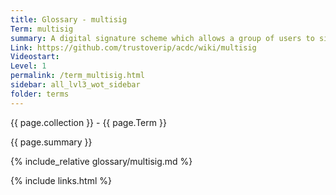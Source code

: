 ```yaml
---
title: Glossary - multisig
Term: multisig
summary: A digital signature scheme which allows a group of users to sign a single piece of digital data.
Link: https://github.com/trustoverip/acdc/wiki/multisig
Videostart: 
Level: 1
permalink: /term_multisig.html
sidebar: all_lvl3_wot_sidebar
folder: terms
---
```


{{ page.collection }} - {{ page.Term }}

   {{ page.summary }}

{% include_relative glossary/multisig.md %}

 {% include links.html %} 
